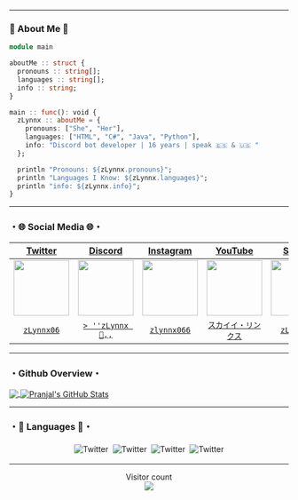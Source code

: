 ***********************************
### 🔻 About Me 🔻
```julia
module main

aboutMe :: struct {
  pronouns :: string[];
  languages :: string[];
  info :: string;
}

main :: func(): void {
  zLynnx :: aboutMe = {
    pronouns: ["She", "Her"],
    languages: ["HTML", "C#", "Java", "Python"],
    info: "Discord bot developer | 16 years | speak 🇪🇸 & 🇺🇸 "
  };

  println "Pronouns: ${zLynnx.pronouns}";
  println "Languages I Know: ${zLynnx.languages}";
  println "info: ${zLynnx.info}";
}
```
***********************************
### ・🌐 Social Media 🌐・

| <a href="https://twitter.com/home?lang=es" target="_blank">**Twitter**</a> | <a href="https://discord.com" target="_blank">**Discord**</a> | <a href="https://www.instagram.com/?hl=es-la" target="_blank">**Instagram**</a> | <a href="https://www.youtube.com" target="_blank">**YouTube**</a> | <a href="https://open.spotify.com" target="_blank">**Spotify**</a> | <a href="https://github.com/zLynnx06" target="_blank">**Github**</a> |
| :---: | :---: | :---: | :---: | :---: | :---: |
<img align='center' src='https://cdn.discordapp.com/attachments/888297289330864148/889305912588771398/888315951173488640.png' width="100px"  height='100px'> | <img align='center' width="100px" src='https://cdn.discordapp.com/attachments/888297289330864148/889306057715888178/888317007383105566.png' height='100px'>  | <img align='center' src='https://cdn.discordapp.com/attachments/888297289330864148/889306321080426526/888316188529143818.png' width="100px" height='100px'> | <img align='center' src='https://cdn.discordapp.com/attachments/888297289330864148/889306228650565682/888316090126577684.png' width="100px" height='100px'> | <img align='center' src='https://cdn.discordapp.com/attachments/888297289330864148/889306794671874088/888316396923146260.png' width="100px" height='100px'> | <img align='center' src='https://cdn.discordapp.com/attachments/888297289330864148/889307212349050921/888315851600711722.png' width="100px" height='100px'> |
| <a href="https://twitter.com/zLynnx06" target="_blank">`zLynnx06`</a> | <a href="https://discord.com/users/827578468979441734" target="_blank">`> ''zLynnx 🥀,,`</a> | <a href="https://www.instagram.com/zlynnx066/?hl=es-la" target="_blank">`zlynnx066`</a> | </a> <a href="https://www.youtube.com/c/スカイイ-リンクス" target="_blank">`スカイイ・リンクス`</a> |  <a href="https://github.com/zLynnx06" target="_blank">`zLynnx06`</a> |  <a href="https://github.com/zLynnx06" target="_blank">`zLynnx06`</a> 
  
***********************************
### ・Github Overview・

<a href="https://github.com/zLynnx06">
  <img align="center" src="https://github-readme-stats.vercel.app/api/top-langs/?username=zLynnx06&theme=radical&hide=glsl" />
</a>
<a href="https://github.com/zLynnx066/zLynnx06">
  <img align="center" src="https://github-readme-stats.vercel.app/api?username=zLynnx06&show_icons=true&line_height=27&count_private=true&&theme=radical" alt="Pranjal's GitHub Stats" />
</a>

***********************************

### ・🔺 Languages 🔻・

<p align="center">
 <img src="https://cdn.discordapp.com/attachments/842581472997015563/867823774975000576/68747470733a2f2f63646e2e646973636f72646170702e636f6d2f6174746163686d656e74732f3836343636393533323932.png" alt="Twitter" style="vertical-align:top; margin:4px"><img src="https://cdn.discordapp.com/attachments/842581472997015563/867823801013501952/csharp.png"alt="Twitter" style="vertical-align:top; margin:4px"><img src="https://cdn.discordapp.com/attachments/842581472997015563/867823815655686164/js.png" alt="Twitter" style="vertical-align:top; margin:4px"><img src="https://cdn.discordapp.com/attachments/842581472997015563/867823836829188096/python.png" alt="Twitter" style="vertical-align:top; margin:4px"><img 
  
***********************************
***********************************
<p align="center"> 
  Visitor count<br>
  <img src="https://profile-counter.glitch.me/zLynnx066/count.svg" />
</p>
